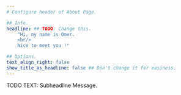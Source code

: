 ```yaml
---
# Configure header of About Page.

## Info.
headline: ## TODO: Change this.
    "Hi, my name is Omer.
    <br/>
    Nice to meet you !"

## Options.
text_align_right: false
show_title_as_headline: false ## Don't change it for easiness.
---
```


<!-- This is a subheadline under the header. -->
TODO TEXT: Subheadline Message.

<!-- Emojis: https://www.webfx.com/tools/emoji-cheat-sheet/ -->
